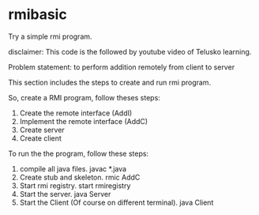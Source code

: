 # rmibasic
Try a simple rmi program.

disclaimer: This code is the followed by youtube video of Telusko learning.

Problem statement: to perform addition remotely from client to server

This section includes the steps to create and run rmi program.

So, create a RMI program, follow theses steps:

1. Create the remote interface (AddI)
2. Implement the remote interface (AddC)
3. Create server
4. Create client

To run the the program, follow these steps: 

1. compile all java files.
	javac *.java
2. Create stub and skeleton.
	rmic AddC
3. Start rmi registry.
	start rmiregistry
4. Start the server.
	java Server
5. Start the Client (Of course on different terminal).
	java Client
